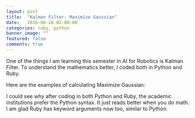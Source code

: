 ```yaml
---
layout: post
title:  "Kalman Filter: Maximize Gaussian"
date:   2016-06-26 02:00:00
categories: ruby, python 
banner_image: ""
featured: false
comments: true
---
```


One of the things I am learning this semester in AI for Robotics is Kalman
Filter.  To understand the mathematics better, I coded both in Python and Ruby.

<!--more-->

Here are the examples of calculating Maximize Gaussian:

<script src="https://gist.github.com/antwonlee/2400049427b581f4be2b4b55752cef30.js"></script>

I could see why after coding in both Python and Ruby, the academic institutions prefer the
Python syntax.  It just reads better when you do math.  I am glad Ruby has
keyword arguments now too, similar to Python.
